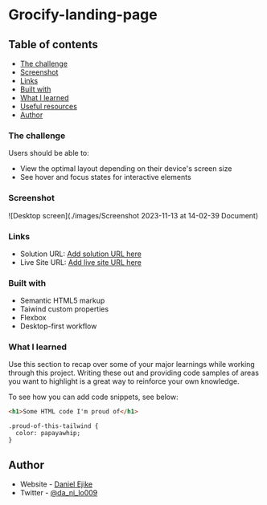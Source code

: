 # Grocify-landing-page

## Table of contents

- [The challenge](#the-challenge)
- [Screenshot](#screenshot)
- [Links](#links)
- [Built with](#built-with)
- [What I learned](#what-i-learned)
- [Useful resources](#useful-resources)
- [Author](#author)

### The challenge

Users should be able to:

- View the optimal layout depending on their device's screen size
- See hover and focus states for interactive elements

### Screenshot

![Desktop screen](./images/Screenshot 2023-11-13 at 14-02-39 Document)

### Links

- Solution URL: [Add solution URL here](https://github.com/Elrey009/Grocify-landing-page)
- Live Site URL: [Add live site URL here](https://order-summary-zeta-jet.vercel.app/)

### Built with

- Semantic HTML5 markup
- Taiwind custom properties
- Flexbox
- Desktop-first workflow

### What I learned

Use this section to recap over some of your major learnings while working through this project. Writing these out and providing code samples of areas you want to highlight is a great way to reinforce your own knowledge.

To see how you can add code snippets, see below:

```html
<h1>Some HTML code I'm proud of</h1>
```

```tailwind
.proud-of-this-tailwind {
  color: papayawhip;
}
```

## Author

- Website - [Daniel Ejike](https://www.your-site.com)
- Twitter - [@da_ni_lo009](https://twitter.com/da_ni_lo009)
